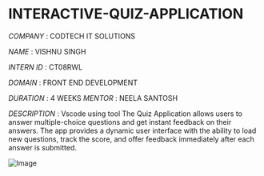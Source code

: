 # INTERACTIVE-QUIZ-APPLICATION

*COMPANY* : CODTECH IT SOLUTIONS

*NAME* : VISHNU SINGH

*INTERN ID* : CT08RWL

*DOMAIN* : FRONT END DEVELOPMENT

*DURATION* : 4 WEEKS
 *MENTOR* : NEELA SANTOSH

*DESCRIPTION* : Vscode using tool The Quiz Application allows users to answer multiple-choice questions and get instant feedback on their answers. The app provides a dynamic user interface with the ability to load new questions, track the score, and offer feedback immediately after each answer is submitted.

![Image](https://github.com/user-attachments/assets/e1ea9c3e-4964-4243-9e37-075f9ec38379)
